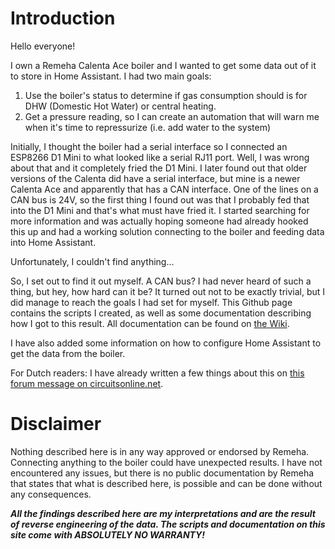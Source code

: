 # Introduction

Hello everyone!

I own a Remeha Calenta Ace boiler and I wanted to get some data out of it to store in Home Assistant. I had two main goals:
1. Use the boiler's status to determine if gas consumption should is for DHW (Domestic Hot Water) or central heating.
2. Get a pressure reading, so I can create an automation that will warn me when it's time to repressurize (i.e. add water to the system)

Initially, I thought the boiler had a serial interface so I connected an ESP8266 D1 Mini to what looked like a serial RJ11 port. Well, I was wrong about
that and it completely fried the D1 Mini. I later found out that older versions of the Calenta did have a serial interface, but mine is a newer Calenta
Ace and apparently that has a CAN interface. One of the lines on a CAN bus is 24V, so the first thing I found out was that I probably fed that into the
D1 Mini and that's what must have fried it. I started searching for more information and was actually hoping someone had already hooked this up and had a
working solution connecting to the boiler and feeding data into Home Assistant.

Unfortunately, I couldn't find anything... 

So, I set out to find it out myself. A CAN bus? I had never heard of such a thing, but hey, how hard can it be? It turned out not to be exactly trivial,
but I did manage to reach the goals I had set for myself. This Github page contains the scripts I created, as well as some documentation describing how
I got to this result. All documentation can be found on [the Wiki](https://github.com/ronbuist/remeha-can-interface/wiki).

I have also added some information on how to configure Home Assistant to get the data from the boiler.

For Dutch readers: I have already written a few things about this on [this forum message on circuitsonline.net](https://www.circuitsonline.net/forum/view/message/2502136#2502136).

# Disclaimer
Nothing described here is in any way approved or endorsed by Remeha. Connecting anything to the boiler could have unexpected results. I have not encountered any issues, but there is no public documentation by Remeha that states that what is described here, is possible and can be done without any consequences.

_**All the findings described here are my interpretations and are the result of reverse engineering of the data. The scripts and documentation on this site come with ABSOLUTELY NO WARRANTY!**_

